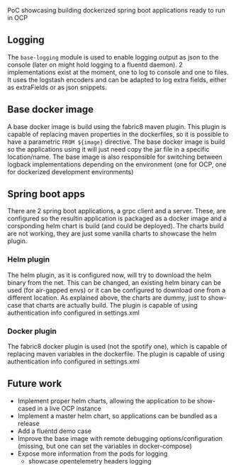 PoC showcasing building dockerized spring boot applications ready to run in OCP

## Logging
The `base-logging` module is used to enable logging output as json to the console (later on might hold logging to a fluentd daemon).  2 implementations exist at the moment, one to log to console and one to files. It uses the logstash encoders and can be adapted to log extra fields, either as extraFields or as json snippets.


## Base docker image 
A base docker image is build using the fabric8 maven plugin. This plugin is capable of replacing maven properties in the dockerfiles, so it is possible to have a parametric `FROM ${image}` directive. The base docker image is build so the applications using it will just need copy the jar file in a specific location/name. The base image is also responsible for switching between logback implementations depending on the environment (one for OCP, one for dockerized development environments)

## Spring boot apps
There are 2 spring boot applications, a grpc client and a server. These, are configured so the resultin application is packaged as a docker image and a corsponding helm chart is build (and could be deployed). The charts build are not working, they are just some vanilla charts to showcase the helm plugin.

### Helm plugin
The helm plugin, as it is configured now, will try to download the helm binary from the net. This can be changed, an existing helm binary can be used (for air-gapped envs) or it can be configured to download one from a different location. As explained above, the charts are dummy, just to show-case that charts are actually build.
The plugin is capable of using authentication info configured in settings.xml

### Docker plugin
The fabric8 docker plugin is used (not the spotify one), which is capable of replacing maven variables in the dockerfile. The plugin is capable of using authentication info configured in settings.xml


## Future work
 - Implement proper helm charts, allowing the application to be show-cased in a live OCP instance
 - Implement a master helm chart, so applications can be bundled as a release
 - Add a fluentd demo case
 - Improve the base image with remote debugging options/configuration (missing, but one can set the variables in docker-compose)
 - Expose more information from the pods for logging
    - showcase opentelemetry headers logging